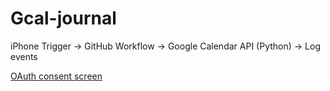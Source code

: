 # Gcal-journal
iPhone Trigger → GitHub Workflow → Google Calendar API (Python) → Log events  

[OAuth consent screen](https://console.cloud.google.com/apis/credentials/consent/edit;newAppInternalUser=false?project=gcal-journal)
